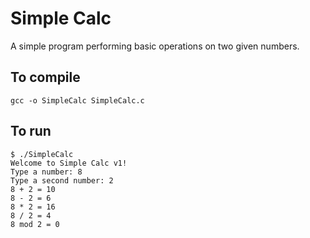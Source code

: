 # Simple Calc

A simple program performing basic operations on two given numbers.

## To compile

````shell
gcc -o SimpleCalc SimpleCalc.c
````

## To run

````shell
$ ./SimpleCalc 
Welcome to Simple Calc v1!
Type a number: 8
Type a second number: 2
8 + 2 = 10
8 - 2 = 6
8 * 2 = 16
8 / 2 = 4
8 mod 2 = 0
````
